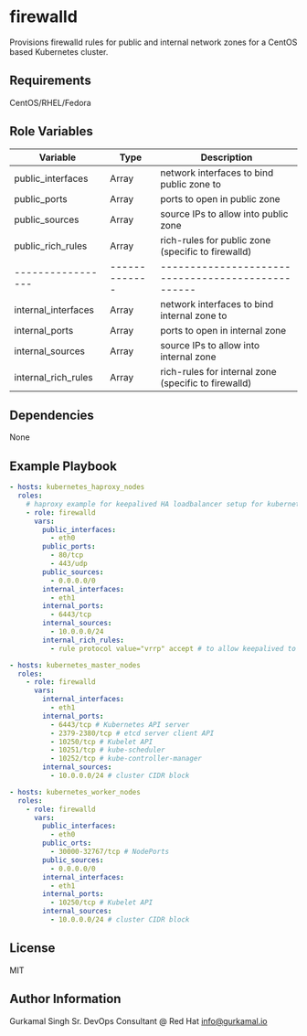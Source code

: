 # firewalld

Provisions firewalld rules for public and internal network zones for a CentOS based Kubernetes cluster.

## Requirements

CentOS/RHEL/Fedora

## Role Variables

| Variable            | Type          | Description                                          |
| ------------------- | ------------- | ---------------------------------------------------- |
| public_interfaces   | Array<String> | network interfaces to bind public zone to            |
| public_ports        | Array<String> | ports to open in public zone                         |
| public_sources      | Array<String> | source IPs to allow into public zone                 |
| public_rich_rules   | Array<String> | rich-rules for public zone (specific to firewalld)   |
| -----------------   | ------------- | --------------------------------------------------   |
| internal_interfaces | Array<String> | network interfaces to bind internal zone to          |
| internal_ports      | Array<String> | ports to open in internal zone                       |
| internal_sources    | Array<String> | source IPs to allow into internal zone               |
| internal_rich_rules | Array<String> | rich-rules for internal zone (specific to firewalld) |

## Dependencies

None

## Example Playbook

```yaml
- hosts: kubernetes_haproxy_nodes
  roles:
    # haproxy example for keepalived HA loadbalancer setup for kubernetes
    - role: firewalld
      vars:
        public_interfaces:
          - eth0
        public_ports:
          - 80/tcp
          - 443/udp
        public_sources:
          - 0.0.0.0/0
        internal_interfaces:
          - eth1
        internal_ports:
          - 6443/tcp
        internal_sources:
          - 10.0.0.0/24
        internal_rich_rules:
          - rule protocol value="vrrp" accept # to allow keepalived to send heartbeat for failover detection

- hosts: kubernetes_master_nodes
  roles:
    - role: firewalld
      vars:
        internal_interfaces:
          - eth1
        internal_ports:
          - 6443/tcp # Kubernetes API server
          - 2379-2380/tcp # etcd server client API
          - 10250/tcp # Kubelet API
          - 10251/tcp # kube-scheduler
          - 10252/tcp # kube-controller-manager
        internal_sources:
          - 10.0.0.0/24 # cluster CIDR block

- hosts: kubernetes_worker_nodes
  roles:
    - role: firewalld
      vars:
        public_interfaces:
          - eth0
        public_orts:
          - 30000-32767/tcp # NodePorts
        public_sources:
          - 0.0.0.0/0
        internal_interfaces:
          - eth1
        internal_ports:
          - 10250/tcp # Kubelet API
        internal_sources:
          - 10.0.0.0/24 # cluster CIDR block
```

## License

MIT

## Author Information

Gurkamal Singh
Sr. DevOps Consultant @ Red Hat
info@gurkamal.io
